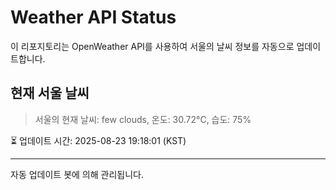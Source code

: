 
# Weather API Status

이 리포지토리는 OpenWeather API를 사용하여 서울의 날씨 정보를 자동으로 업데이트합니다.

## 현재 서울 날씨
> 서울의 현재 날씨: few clouds, 온도: 30.72°C, 습도: 75%

⏳ 업데이트 시간: 2025-08-23 19:18:01 (KST)

---
자동 업데이트 봇에 의해 관리됩니다.
